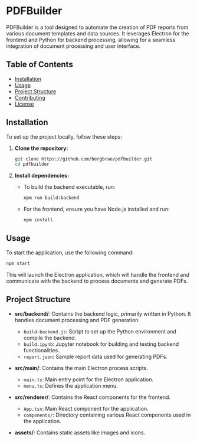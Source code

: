 # PDFBuilder

PDFBuilder is a tool designed to automate the creation of PDF reports from various document templates and data sources. It leverages Electron for the frontend and Python for backend processing, allowing for a seamless integration of document processing and user interface.

## Table of Contents

- [Installation](#installation)
- [Usage](#usage)
- [Project Structure](#project-structure)
- [Contributing](#contributing)
- [License](#license)

## Installation

To set up the project locally, follow these steps:

1. **Clone the repository:**

   ```bash
   git clone https://github.com/bergbrae/pdfbuilder.git
   cd pdfbuilder
   ```
2. **Install dependencies:**

   - To build the backend executable, run:

     ```bash
     npm run build:backend
     ```
   - For the frontend, ensure you have Node.js installed and run:

     ```bash
     npm install
     ```

## Usage

To start the application, use the following command:

```bash
npm start
```

This will launch the Electron application, which will handle the frontend and communicate with the backend to process documents and generate PDFs.

## Project Structure

- **src/backend/**: Contains the backend logic, primarily written in Python. It handles document processing and PDF generation.

  - `build-backend.js`: Script to set up the Python environment and compile the backend.
  - `build.ipynb`: Jupyter notebook for building and testing backend functionalities.
  - `report.json`: Sample report data used for generating PDFs.
- **src/main/**: Contains the main Electron process scripts.

  - `main.ts`: Main entry point for the Electron application.
  - `menu.ts`: Defines the application menu.
- **src/renderer/**: Contains the React components for the frontend.

  - `App.tsx`: Main React component for the application.
  - `components/`: Directory containing various React components used in the application.
- **assets/**: Contains static assets like images and icons.
